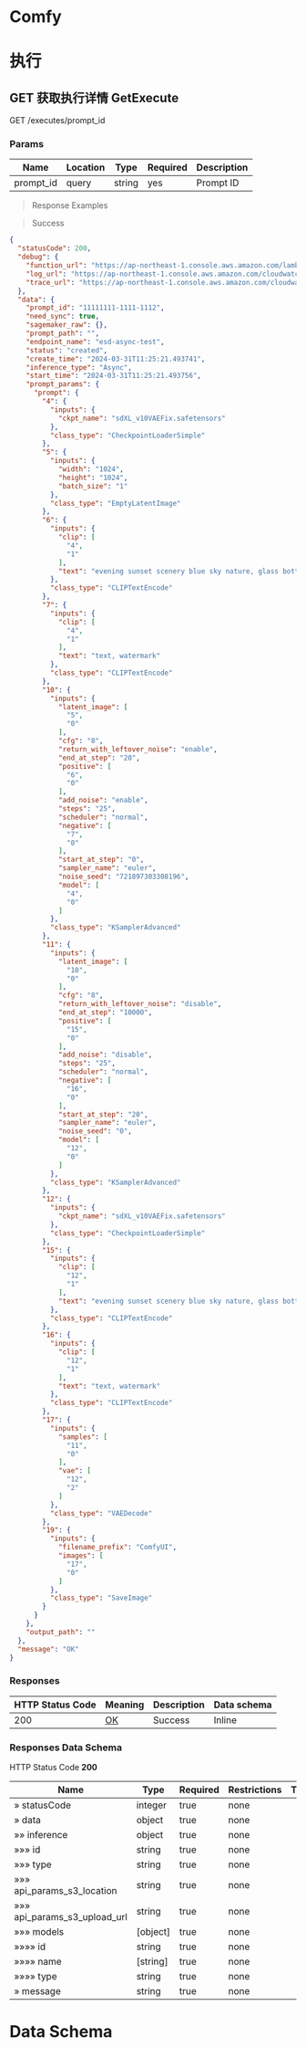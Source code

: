 # Comfy


# 执行

<a id="opIdCreateInferenceJob"></a>

## GET 获取执行详情 GetExecute

GET /executes/prompt_id

### Params

|Name|Location|Type|Required|Description|
|---|---|---|---|---|
|prompt_id|query|string| yes |Prompt ID|

> Response Examples

> Success

```json
{
  "statusCode": 200,
  "debug": {
    "function_url": "https://ap-northeast-1.console.aws.amazon.com/lambda/home?region=ap-northeast-1#/functions/Extension-for-Stable-Diff-GetExecutelambda150CA75A-OnCA61VlLPFO",
    "log_url": "https://ap-northeast-1.console.aws.amazon.com/cloudwatch/home?region=ap-northeast-1#logsV2:log-groups/log-group/%2Faws%2Flambda%2FExtension-for-Stable-Diff-GetExecutelambda150CA75A-OnCA61VlLPFO/log-events/2024%2F03%2F31%2F%5B%24LATEST%5D42a5a96838004138bd6cdaab65aa0904",
    "trace_url": "https://ap-northeast-1.console.aws.amazon.com/cloudwatch/home?region=ap-northeast-1#xray:traces/1-66094ccd-59bee192247987145ec3f20e"
  },
  "data": {
    "prompt_id": "11111111-1111-1112",
    "need_sync": true,
    "sagemaker_raw": {},
    "prompt_path": "",
    "endpoint_name": "esd-async-test",
    "status": "created",
    "create_time": "2024-03-31T11:25:21.493741",
    "inference_type": "Async",
    "start_time": "2024-03-31T11:25:21.493756",
    "prompt_params": {
      "prompt": {
        "4": {
          "inputs": {
            "ckpt_name": "sdXL_v10VAEFix.safetensors"
          },
          "class_type": "CheckpointLoaderSimple"
        },
        "5": {
          "inputs": {
            "width": "1024",
            "height": "1024",
            "batch_size": "1"
          },
          "class_type": "EmptyLatentImage"
        },
        "6": {
          "inputs": {
            "clip": [
              "4",
              "1"
            ],
            "text": "evening sunset scenery blue sky nature, glass bottle with a galaxy in it"
          },
          "class_type": "CLIPTextEncode"
        },
        "7": {
          "inputs": {
            "clip": [
              "4",
              "1"
            ],
            "text": "text, watermark"
          },
          "class_type": "CLIPTextEncode"
        },
        "10": {
          "inputs": {
            "latent_image": [
              "5",
              "0"
            ],
            "cfg": "8",
            "return_with_leftover_noise": "enable",
            "end_at_step": "20",
            "positive": [
              "6",
              "0"
            ],
            "add_noise": "enable",
            "steps": "25",
            "scheduler": "normal",
            "negative": [
              "7",
              "0"
            ],
            "start_at_step": "0",
            "sampler_name": "euler",
            "noise_seed": "721897303308196",
            "model": [
              "4",
              "0"
            ]
          },
          "class_type": "KSamplerAdvanced"
        },
        "11": {
          "inputs": {
            "latent_image": [
              "10",
              "0"
            ],
            "cfg": "8",
            "return_with_leftover_noise": "disable",
            "end_at_step": "10000",
            "positive": [
              "15",
              "0"
            ],
            "add_noise": "disable",
            "steps": "25",
            "scheduler": "normal",
            "negative": [
              "16",
              "0"
            ],
            "start_at_step": "20",
            "sampler_name": "euler",
            "noise_seed": "0",
            "model": [
              "12",
              "0"
            ]
          },
          "class_type": "KSamplerAdvanced"
        },
        "12": {
          "inputs": {
            "ckpt_name": "sdXL_v10VAEFix.safetensors"
          },
          "class_type": "CheckpointLoaderSimple"
        },
        "15": {
          "inputs": {
            "clip": [
              "12",
              "1"
            ],
            "text": "evening sunset scenery blue sky nature, glass bottle with a galaxy in it"
          },
          "class_type": "CLIPTextEncode"
        },
        "16": {
          "inputs": {
            "clip": [
              "12",
              "1"
            ],
            "text": "text, watermark"
          },
          "class_type": "CLIPTextEncode"
        },
        "17": {
          "inputs": {
            "samples": [
              "11",
              "0"
            ],
            "vae": [
              "12",
              "2"
            ]
          },
          "class_type": "VAEDecode"
        },
        "19": {
          "inputs": {
            "filename_prefix": "ComfyUI",
            "images": [
              "17",
              "0"
            ]
          },
          "class_type": "SaveImage"
        }
      }
    },
    "output_path": ""
  },
  "message": "OK"
}
```

### Responses

|HTTP Status Code |Meaning|Description|Data schema|
|---|---|---|---|
|200|[OK](https://tools.ietf.org/html/rfc7231#section-6.3.1)|Success|Inline|

### Responses Data Schema

HTTP Status Code **200**

|Name|Type|Required|Restrictions|Title|description|
|---|---|---|---|---|---|
|» statusCode|integer|true|none||none|
|» data|object|true|none||none|
|»» inference|object|true|none||none|
|»»» id|string|true|none||none|
|»»» type|string|true|none||none|
|»»» api_params_s3_location|string|true|none||none|
|»»» api_params_s3_upload_url|string|true|none||none|
|»»» models|[object]|true|none||none|
|»»»» id|string|true|none||none|
|»»»» name|[string]|true|none||none|
|»»»» type|string|true|none||none|
|» message|string|true|none||none|

# Data Schema

